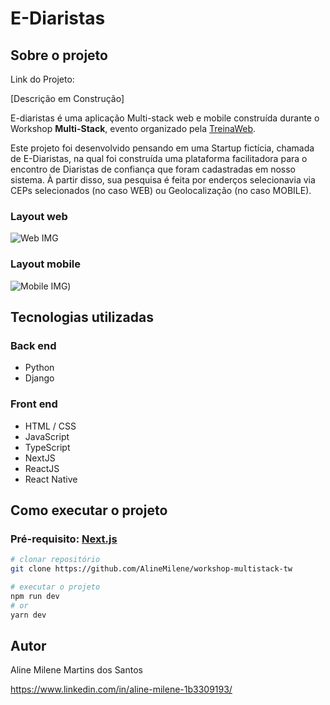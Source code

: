 # E-Diaristas

## Sobre o projeto

Link do Projeto: 

[Descrição em Construção] 

E-diaristas é uma aplicação Multi-stack web e mobile construída durante o Workshop **Multi-Stack**, evento organizado pela [TreinaWeb](https://www.treinaweb.com.br/ "Site da TreinaWeb").

Este projeto foi desenvolvido pensando em uma Startup fictícia, chamada de E-Diaristas, na qual foi construída uma plataforma facilitadora para o encontro de Diaristas de confiança que foram cadastradas em nosso sistema. À partir disso, sua pesquisa é feita por enderços selecionavia via CEPs selecionados (no caso WEB) ou Geolocalização (no caso MOBILE).

### Layout web
![Web IMG]()

### Layout mobile
![Mobile IMG]())


## Tecnologias utilizadas
### Back end
- Python
- Django

### Front end
- HTML / CSS
- JavaScript 
- TypeScript
- NextJS
- ReactJS
- React Native


## Como executar o projeto

### Pré-requisito: [Next.js](https://nextjs.org/)

```bash
# clonar repositório
git clone https://github.com/AlineMilene/workshop-multistack-tw

# executar o projeto
npm run dev
# or
yarn dev
```


## Autor

Aline Milene Martins dos Santos

https://www.linkedin.com/in/aline-milene-1b3309193/
